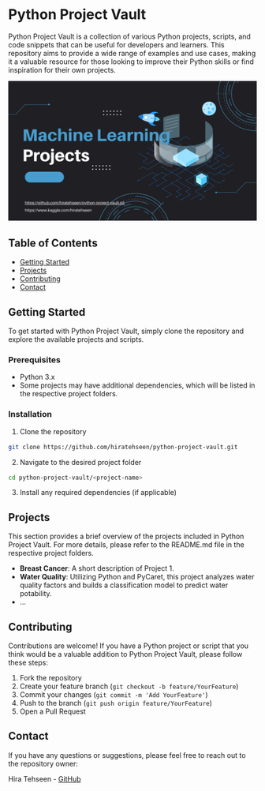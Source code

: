 # Python Project Vault

Python Project Vault is a collection of various Python projects, scripts, and code snippets that can be useful for developers and learners. This repository aims to provide a wide range of examples and use cases, making it a valuable resource for those looking to improve their Python skills or find inspiration for their own projects.

![alt text](ML.png)

## Table of Contents

- [Getting Started](#getting-started)
- [Projects](#projects)
- [Contributing](#contributing)
- [Contact](#contact)

## Getting Started

To get started with Python Project Vault, simply clone the repository and explore the available projects and scripts.

### Prerequisites

- Python 3.x
- Some projects may have additional dependencies, which will be listed in the respective project folders.

### Installation

1. Clone the repository
```bash
git clone https://github.com/hiratehseen/python-project-vault.git
```

2. Navigate to the desired project folder
```bash
cd python-project-vault/<project-name>
```

3. Install any required dependencies (if applicable)

## Projects

This section provides a brief overview of the projects included in Python Project Vault. For more details, please refer to the README.md file in the respective project folders.

- **Breast Cancer**: A short description of Project 1.
- **Water Quality**: Utilizing Python and PyCaret, this project analyzes water quality factors and builds a classification model to predict water potability.
- ...

## Contributing

Contributions are welcome! If you have a Python project or script that you think would be a valuable addition to Python Project Vault, please follow these steps:

1. Fork the repository
2. Create your feature branch (`git checkout -b feature/YourFeature`)
3. Commit your changes (`git commit -m 'Add YourFeature'`)
4. Push to the branch (`git push origin feature/YourFeature`)
5. Open a Pull Request


## Contact

If you have any questions or suggestions, please feel free to reach out to the repository owner:

Hira Tehseen - [GitHub](https://github.com/hiratehseen)
